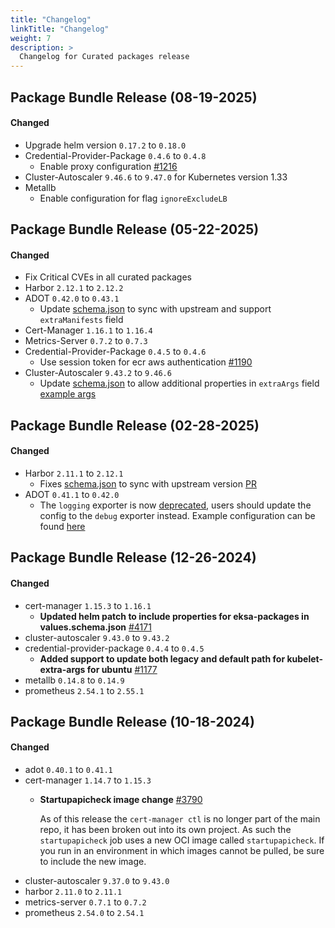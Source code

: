 ```yaml
---
title: "Changelog"
linkTitle: "Changelog"
weight: 7
description: >
  Changelog for Curated packages release
---
```

## Package Bundle Release (08-19-2025)
#### Changed
- Upgrade helm version `0.17.2` to `0.18.0`
- Credential-Provider-Package `0.4.6` to `0.4.8`
  - Enable proxy configuration [#1216](https://github.com/aws/eks-anywhere-packages/pull/1216)
- Cluster-Autoscaler `9.46.6` to `9.47.0` for Kubernetes version 1.33
- Metallb
  - Enable configuration for flag `ignoreExcludeLB`
  
  
## Package Bundle Release (05-22-2025)

#### Changed
- Fix Critical CVEs in all curated packages
- Harbor `2.12.1` to `2.12.2`
- ADOT `0.42.0` to `0.43.1`
  - Update [schema.json](https://github.com/aws/eks-anywhere-build-tooling/blob/main/projects/aws-observability/aws-otel-collector/helm/schema.json) to sync with upstream and support `extraManifests` field
- Cert-Manager `1.16.1` to `1.16.4`
- Metrics-Server `0.7.2` to `0.7.3`
- Credential-Provider-Package `0.4.5` to `0.4.6`
  - Use session token for ecr aws authentication [#1190](https://github.com/aws/eks-anywhere-packages/pull/1190)
- Cluster-Autoscaler `9.43.2` to `9.46.6`
  - Update [schema.json](https://github.com/aws/eks-anywhere-build-tooling/blob/main/projects/kubernetes/autoscaler/1-32/helm/schema.json) to allow additional properties in `extraArgs` field [example args](https://github.com/kubernetes/autoscaler/blob/cluster-autoscaler-chart-9.46.6/cluster-autoscaler/FAQ.md#what-are-the-parameters-to-ca)


## Package Bundle Release (02-28-2025)

#### Changed

- Harbor `2.11.1` to `2.12.1`
  - Fixes [schema.json](https://github.com/aws/eks-anywhere-build-tooling/blob/main/projects/goharbor/harbor/helm/schema.json) to sync with upstream version [PR](https://github.com/aws/eks-anywhere-build-tooling/pull/4373)
- ADOT `0.41.1` to `0.42.0`
  - The `logging` exporter is now [deprecated](https://github.com/open-telemetry/opentelemetry-collector/pull/11037), users should update the config to the `debug` exporter instead. Example configuration can be found [here](https://github.com/open-telemetry/opentelemetry-collector/blob/main/exporter/debugexporter/README.md)


## Package Bundle Release (12-26-2024)

#### Changed

- cert-manager `1.15.3` to `1.16.1`
  - **Updated helm patch to include properties for eksa-packages in values.schema.json** [#4171](https://github.com/aws/eks-anywhere-build-tooling/pull/4171)
- cluster-autoscaler `9.43.0` to `9.43.2`
- credential-provider-package `0.4.4` to `0.4.5`
  - **Added support to update both legacy and default path for kubelet-extra-args for ubuntu** [#1177](https://github.com/aws/eks-anywhere-packages/pull/1177)
- metallb `0.14.8` to `0.14.9`
- prometheus `2.54.1` to `2.55.1`

## Package Bundle Release (10-18-2024)

#### Changed
- adot `0.40.1` to `0.41.1`
- cert-manager `1.14.7` to `1.15.3`
  - **Startupapicheck image change** [#3790](https://github.com/aws/eks-anywhere-build-tooling/pull/3790)

    As of this release the `cert-manager ctl` is no longer part of the main repo, it has been broken out into its own project. As such the `startupapicheck` job uses a new OCI image called `startupapicheck`. If you run in an environment in which images cannot be pulled, be sure to include the new image.
- cluster-autoscaler `9.37.0` to `9.43.0`
- harbor `2.11.0` to `2.11.1`
- metrics-server `0.7.1` to `0.7.2`
- prometheus `2.54.0` to `2.54.1`
